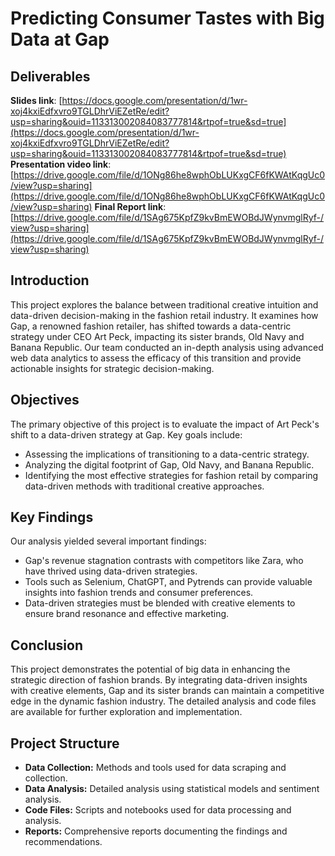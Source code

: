 # Predicting Consumer Tastes with Big Data at Gap

## Deliverables
**Slides link**: [https://docs.google.com/presentation/d/1wr-xoj4kxiEdfxvro9TGLDhrViEZetRe/edit?usp=sharing&ouid=113313002084083777814&rtpof=true&sd=true](https://docs.google.com/presentation/d/1wr-xoj4kxiEdfxvro9TGLDhrViEZetRe/edit?usp=sharing&ouid=113313002084083777814&rtpof=true&sd=true)  
**Presentation video link**: [https://drive.google.com/file/d/1ONg86he8wphObLUKxgCF6fKWAtKqgUc0/view?usp=sharing](https://drive.google.com/file/d/1ONg86he8wphObLUKxgCF6fKWAtKqgUc0/view?usp=sharing)
**Final Report link**: [https://drive.google.com/file/d/1SAg675KpfZ9kvBmEWOBdJWynvmglRyf-/view?usp=sharing](https://drive.google.com/file/d/1SAg675KpfZ9kvBmEWOBdJWynvmglRyf-/view?usp=sharing)

## Introduction
This project explores the balance between traditional creative intuition and data-driven decision-making in the fashion retail industry. It examines how Gap, a renowned fashion retailer, has shifted towards a data-centric strategy under CEO Art Peck, impacting its sister brands, Old Navy and Banana Republic. Our team conducted an in-depth analysis using advanced web data analytics to assess the efficacy of this transition and provide actionable insights for strategic decision-making.

## Objectives
The primary objective of this project is to evaluate the impact of Art Peck's shift to a data-driven strategy at Gap. Key goals include:

- Assessing the implications of transitioning to a data-centric strategy.
- Analyzing the digital footprint of Gap, Old Navy, and Banana Republic.
- Identifying the most effective strategies for fashion retail by comparing data-driven methods with traditional creative approaches.

## Key Findings
Our analysis yielded several important findings:

- Gap's revenue stagnation contrasts with competitors like Zara, who have thrived using data-driven strategies.
- Tools such as Selenium, ChatGPT, and Pytrends can provide valuable insights into fashion trends and consumer preferences.
- Data-driven strategies must be blended with creative elements to ensure brand resonance and effective marketing.


## Conclusion
This project demonstrates the potential of big data in enhancing the strategic direction of fashion brands. By integrating data-driven insights with creative elements, Gap and its sister brands can maintain a competitive edge in the dynamic fashion industry. The detailed analysis and code files are available for further exploration and implementation.

## Project Structure
- **Data Collection:** Methods and tools used for data scraping and collection.
- **Data Analysis:** Detailed analysis using statistical models and sentiment analysis.
- **Code Files:** Scripts and notebooks used for data processing and analysis.
- **Reports:** Comprehensive reports documenting the findings and recommendations.

